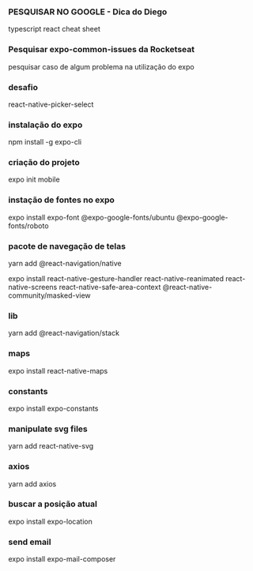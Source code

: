 ### PESQUISAR NO GOOGLE - Dica do Diego
typescript react cheat sheet 

### Pesquisar expo-common-issues da Rocketseat
pesquisar caso de algum problema na utilização do expo


### desafio
react-native-picker-select



### instalação do expo
npm install -g expo-cli

### criação do projeto
expo init mobile

### instação de fontes no expo
expo install expo-font @expo-google-fonts/ubuntu @expo-google-fonts/roboto

### pacote de navegação de telas
yarn add @react-navigation/native

expo install react-native-gesture-handler react-native-reanimated react-native-screens react-native-safe-area-context @react-native-community/masked-view

### lib
yarn add @react-navigation/stack

### maps
expo install react-native-maps

### constants
expo install  expo-constants

### manipulate svg files
yarn add react-native-svg

### axios
yarn add axios

### buscar a posição atual
 expo install expo-location

### send email
expo install expo-mail-composer



